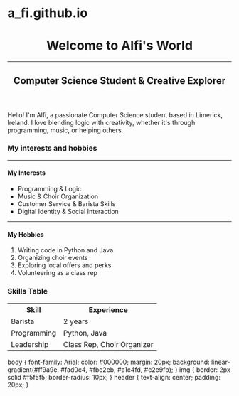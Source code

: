 # a_fi.github.io
<html lang="en">
<head>
  <meta charset="UTF-8"> 
  <title>Alfi's Personal Page</title>
  <link rel="stylesheet" href="style1.css" href="style2.css">
</head>

<body>
  <header>
    <h1>Welcome to Alfi's World </h1> 
    <hr>
    <h2>Computer Science Student & Creative Explorer</h2>
  </header>
    <p>Hello! I'm Alfi, a passionate Computer Science student based in Limerick, Ireland. I love blending logic with creativity, whether it's through programming, music, or helping others.</p>
    <h3>My interests and hobbies</h3>
  <hr>
    <h4>My Interests</h4>
    <ul>
      <li>Programming & Logic</li>
      <li>Music & Choir Organization</li>
      <li>Customer Service & Barista Skills</li>
      <li>Digital Identity & Social Interaction</li>
    </ul>
<hr>
  <h4>My Hobbies</h3>
     <ol>
        <li>Writing code in Python and Java</li>
        <li>Organizing choir events</li>
        <li>Exploring local offers and perks</li>
        <li>Volunteering as a class rep</li>
      </ol>
  <section>
  <h3>Skills Table</h3>
    <table>
      <tr>
        <th>Skill</th>
        <th>Experience</th>
      </tr>
      <tr>
        <td>Barista</td>
        <td>2 years</td>
      </tr>
      <tr>
        <td>Programming</td>
        <td>Python, Java</td>
      </tr>
      <tr>
        <td>Leadership</td>
        <td>Class Rep, Choir Organizer</td>
      </tr>
    </table>
  </section>

  body {
  font-family: Arial;
  color: #000000;
  margin: 20px;
  background: linear-gradient(#ff9a9e, #fad0c4, #fbc2eb, #a1c4fd, #c2e9fb);
}
img {
  border: 2px solid #f5f5f5;
  border-radius: 10px;
}
header {
  text-align: center;
  padding: 20px;
}
</body>  
</html>

